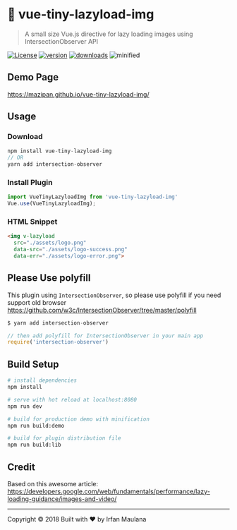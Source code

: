 # 🐌 vue-tiny-lazyload-img

> A small size Vue.js directive for lazy loading images using IntersectionObserver API

[![License](https://img.shields.io/github/license/mazipan/vue-tiny-lazyload-img.svg?longCache=true)](https://github.com/mazipan/vue-tiny-lazyload-img) [![version](https://img.shields.io/npm/v/vue-tiny-lazyload-img.svg?maxAge=3600)](https://www.npmjs.com/package/vue-tiny-lazyload-img)
[![downloads](https://img.shields.io/npm/dt/vue-tiny-lazyload-img.svg?maxAge=86400)](https://www.npmjs.com/package/vue-tiny-lazyload-img) ![minified](https://badgen.net/bundlephobia/minzip/vue-tiny-lazyload-img)

## Demo Page

https://mazipan.github.io/vue-tiny-lazyload-img/

## Usage

### Download

```js
npm install vue-tiny-lazyload-img
// OR
yarn add intersection-observer
```

### Install Plugin

```js
import VueTinyLazyloadImg from 'vue-tiny-lazyload-img'
Vue.use(VueTinyLazyloadImg);
```

### HTML Snippet

```html
<img v-lazyload
  src="./assets/logo.png"
  data-src="./assets/logo-success.png"
  data-err="./assets/logo-error.png">
```

## Please Use polyfill

This plugin using `IntersectionObserver`, so please use polyfill if you need support old browser https://github.com/w3c/IntersectionObserver/tree/master/polyfill

```js
$ yarn add intersection-observer

// then add polyfill for IntersectionObserver in your main app
require('intersection-observer')
```

## Build Setup

``` bash
# install dependencies
npm install

# serve with hot reload at localhost:8080
npm run dev

# build for production demo with minification
npm run build:demo

# build for plugin distribution file
npm run build:lib
```

## Credit

Based on this awesome article: https://developers.google.com/web/fundamentals/performance/lazy-loading-guidance/images-and-video/

---

Copyright © 2018 Built with ❤️ by Irfan Maulana

